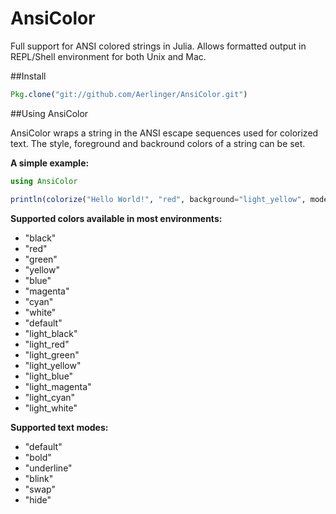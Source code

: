 # AnsiColor

Full support for ANSI colored strings in Julia. Allows formatted output in REPL/Shell
environment for both Unix and Mac.

##Install

```julia
Pkg.clone("git://github.com/Aerlinger/AnsiColor.git")
```

##Using AnsiColor

AnsiColor wraps a string in the ANSI escape sequences used for colorized
text. The style, foreground and backround colors of a string can be set. 

**A simple example:**

```julia
using AnsiColor

println(colorize("Hello World!", "red", background="light_yellow", mode="underline"))
```

**Supported colors available in most environments:**

  - "black"
  - "red"
  - "green"
  - "yellow"
  - "blue"
  - "magenta"
  - "cyan"
  - "white"
  - "default"
  - "light_black"
  - "light_red"
  - "light_green"
  - "light_yellow"
  - "light_blue"
  - "light_magenta"
  - "light_cyan"
  - "light_white"

**Supported text modes:**

  - "default"
  - "bold"
  - "underline"
  - "blink"
  - "swap"
  - "hide"

